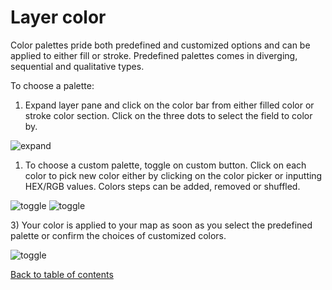 # Layer color

Color palettes pride both predefined and customized options and can be applied to either fill or stroke. Predefined palettes comes in diverging, sequential and qualitative types.

To choose a palette:

1. Expand layer pane and click on the color bar from either filled color or stroke color section. Click on the three dots to select the field to color by.

![expand](https://d1a3f4spazzrp4.cloudfront.net/kepler.gl/documentation/l-color-attributes-0.png)

1. To choose a custom palette, toggle on custom button. Click on each color to pick new color either by clicking on the color picker or inputting HEX/RGB values. Colors steps can be added, removed or shuffled.

![toggle](https://d1a3f4spazzrp4.cloudfront.net/kepler.gl/documentation/l-color-attributes-1.png) ![toggle](https://d1a3f4spazzrp4.cloudfront.net/kepler.gl/documentation/l-color-attributes-2.png)

3\) Your color is applied to your map as soon as you select the predefined palette or confirm the choices of customized colors.

![toggle](https://d1a3f4spazzrp4.cloudfront.net/kepler.gl/documentation/l-color-attributes-3.png)

[Back to table of contents](a-introduction.md)

